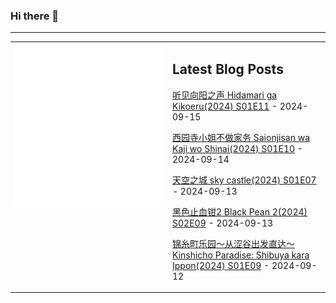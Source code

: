 ### Hi there 👋

<!--
**etng/etng** is a ✨ _special_ ✨ repository because its `README.md` (this file) appears on your GitHub profile.

Here are some ideas to get you started:

- 🔭 I’m currently working on ...
- 🌱 I’m currently learning ...
- 👯 I’m looking to collaborate on ...
- 🤔 I’m looking for help with ...
- 💬 Ask me about ...
- 📫 How to reach me: ...
- 😄 Pronouns: ...
- ⚡ Fun fact: ...
-->


---

<table>
<tr>
<td valign="top" width="50%">
<img src="metrics.svg" alt="Metric" />
</td>
<td valign="top" width="50%">

## Latest Blog Posts
<!-- blog start -->
[听见向阳之声 Hidamari ga Kikoeru(2024) S01E11](http://www.fanxinzhui.com/rr/2573#S01E11) - 2024-09-15

[西园寺小姐不做家务 Saionjisan wa Kaji wo Shinai(2024) S01E10](http://www.fanxinzhui.com/rr/2578#S01E10) - 2024-09-14

[天空之城 sky castle(2024) S01E07](http://www.fanxinzhui.com/rr/2583#S01E07) - 2024-09-13

[黑色止血钳2 Black Pean 2(2024) S02E09](http://www.fanxinzhui.com/rr/2577#S02E09) - 2024-09-13

[锦糸町乐园～从涩谷出发直达～ Kinshicho Paradise: Shibuya kara Ippon(2024) S01E09](http://www.fanxinzhui.com/rr/2579#S01E09) - 2024-09-12
<!-- blog end -->

</td></tr></table>

